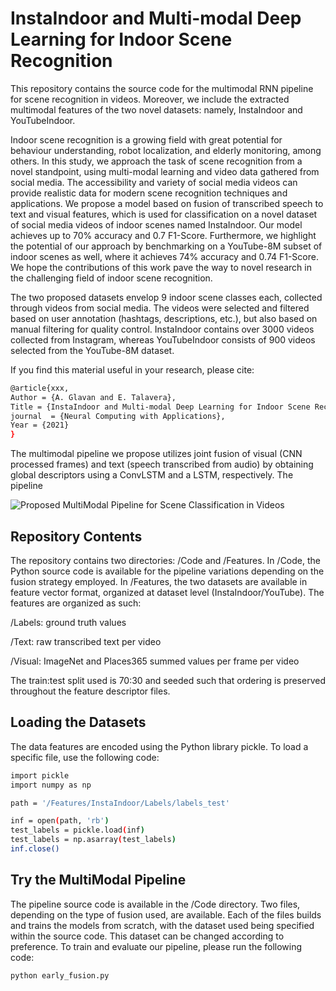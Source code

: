 # InstaIndoor and Multi-modal Deep Learning for Indoor Scene Recognition

This repository contains the source code for the multimodal RNN pipeline for scene recognition in videos. Moreover, we include the extracted multimodal features of the two novel datasets: namely, InstaIndoor and YouTubeIndoor.

Indoor scene recognition is a growing field with great potential for behaviour understanding, robot localization, and elderly monitoring, among others. In this study, we approach the task of scene recognition from a novel standpoint, using multi-modal learning and video data gathered from social media. The accessibility and variety of social media videos can provide realistic data for modern scene recognition techniques and applications. We propose a model based on fusion of transcribed speech to text and visual features, which is used for classification on a novel dataset of social media videos of indoor scenes named InstaIndoor. Our model achieves up to 70% accuracy and 0.7 F1-Score. Furthermore, we highlight the potential of our approach by benchmarking on a YouTube-8M subset of indoor scenes as well, where it achieves 74% accuracy and 0.74 F1-Score. We hope the contributions of this work pave the way to novel research in the challenging field of indoor scene recognition.

The two proposed datasets envelop 9 indoor scene classes each, collected through videos from social media. The videos were selected and filtered based on user annotation (hashtags, descriptions, etc.), but also based on manual filtering for quality control. InstaIndoor contains over 3000 videos collected from Instagram, whereas YouTubeIndoor consists of 900 videos selected from the YouTube-8M dataset. 

If you find this material useful in your research, please cite:

```bash
@article{xxx, 
Author = {A. Glavan and E. Talavera}, 
Title = {InstaIndoor and Multi-modal Deep Learning for Indoor Scene Recognition}, 
journal  = {Neural Computing with Applications}, 
Year = {2021} 
}
```

The multimodal pipeline we propose utilizes joint fusion of visual (CNN processed frames) and text (speech transcribed from audio) by obtaining global descriptors using a ConvLSTM and a LSTM, respectively. The pipeline 

![Proposed MultiModal Pipeline for Scene Classification in Videos](https://i.imgur.com/nWqUoZQ.png)

## Repository Contents

The repository contains two directories: /Code and /Features. In /Code, the Python source code is available for the pipeline variations depending on the fusion strategy employed. In /Features, the two datasets are available in feature vector format, organized at dataset level (InstaIndoor/YouTube). The features are organized as such: 

/Labels: ground truth values

/Text: raw transcribed text per video

/Visual: ImageNet and Places365 summed values per frame per video 

The train:test split used is 70:30 and seeded such that ordering is preserved throughout the feature descriptor files.



## Loading the Datasets

The data features are encoded using the Python library pickle. To load a specific file, use the following code:

```bash
import pickle
import numpy as np

path = '/Features/InstaIndoor/Labels/labels_test'

inf = open(path, 'rb')
test_labels = pickle.load(inf)
test_labels = np.asarray(test_labels)
inf.close()
```

## Try the MultiModal Pipeline

The pipeline source code is available in the /Code directory. Two files, depending on the type of fusion used, are available. Each of the files builds and trains the models from scratch, with the dataset used being specified within the source code. This dataset can be changed according to preference. To train and evaluate our pipeline, please run the following code:

```bash
python early_fusion.py
```

